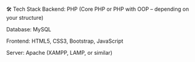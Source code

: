 🛠️ Tech Stack
Backend: PHP (Core PHP or PHP with OOP – depending on your structure)

Database: MySQL

Frontend: HTML5, CSS3, Bootstrap, JavaScript

Server: Apache (XAMPP, LAMP, or similar)

